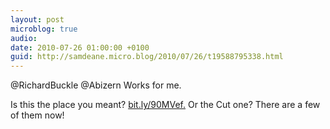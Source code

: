 ```yaml
---
layout: post
microblog: true
audio: 
date: 2010-07-26 01:00:00 +0100
guid: http://samdeane.micro.blog/2010/07/26/t19588795338.html
---
```

@RichardBuckle @Abizern Works for me. 

Is this the place you meant? [bit.ly/90MVef.](http://bit.ly/90MVef.) Or the Cut one? There are a few of them now!
